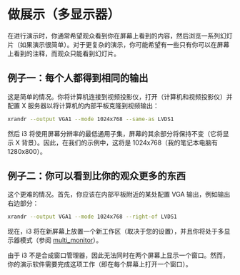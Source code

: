 # 做展示（多显示器）

在进行演示时，你通常希望观众看到你在屏幕上看到的内容，然后浏览一系列幻灯片（如果演示很简单）。对于更复杂的演示，你可能希望有一些只有你可以在屏幕上看到的注释，而观众只能看到幻灯片。

## 例子一：每个人都得到相同的输出

这是简单的情况。你将计算机连接到视频投影仪，打开（计算机和视频投影仪）并配置 X 服务器以将计算机的内部平板克隆到视频输出：

```bash
xrandr --output VGA1 --mode 1024x768 --same-as LVDS1
```

然后 i3 将使用屏幕分辨率的最低通用子集，屏幕的其余部分将保持不变（它将显示 X 背景）。因此，在我们的示例中，这将是 1024x768（我的笔记本电脑有 1280x800）。

## 例子二：你可以看到比你的观众更多的东西

这个更难的情况。首先，你应该在内部平板附近的某处配置 VGA 输出，例如输出右边部分：

```bash
xrandr --output VGA1 --mode 1024x768 --right-of LVDS1
```

现在，i3 将在新屏幕上放置一个新工作区（取决于您的设置），并且你将处于多显示器模式（参阅 [multi_monitor](../多显示器/多显示器.md)）。

由于 i3 不是合成窗口管理器，因此无法同时在两个屏幕上显示一个窗口。然而，你的演示软件需要完成这项工作（即在每个屏幕上打开一个窗口）。
